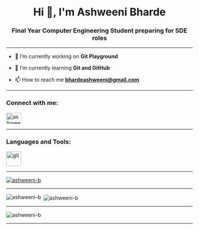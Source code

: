 <h1 align="center">Hi 👋, I'm Ashweeni Bharde</h1>
<h3 align="center">Final Year Computer Engineering Student preparing for SDE roles</h3> 

___

- 🔭 I’m currently working on **Git Playground**

- 🌱 I’m currently learning **Git and GitHub**

- 📫 How to reach me **bhardeashweeni@gmail.com**

___

<h3 align="left">Connect with me:</h3>
<p align="left">
<a href="https://linkedin.com/in/ashweeni-bharde" target="blank"><img align="center" src="https://raw.githubusercontent.com/rahuldkjain/github-profile-readme-generator/master/src/images/icons/Social/linked-in-alt.svg" alt="ashweeni-bharde" height="30" width="40" /></a>
</p>

___

<h3 align="left">Languages and Tools:</h3>
<p align="left"> <a href="https://git-scm.com/" target="_blank" rel="noreferrer"> <img src="https://www.vectorlogo.zone/logos/git-scm/git-scm-icon.svg" alt="git" width="40" height="40"/> </a> </p>

___

<p align="left"> <a href="https://github.com/ryo-ma/github-profile-trophy"><img src="https://github-profile-trophy.vercel.app/?username=ashweeni-b" alt="ashweeni-b" /></a> </p>

___

<p><img align="left" src="https://github-readme-stats.vercel.app/api/top-langs?username=ashweeni-b&show_icons=true&theme=dark&locale=en&layout=compact" alt="ashweeni-b" /></p>

<p>&nbsp;<img align="center" src="https://github-readme-stats.vercel.app/api?username=ashweeni-b&show_icons=true&theme=dark&locale=en" alt="ashweeni-b" /></p>

___

<p><img align="center" src="https://github-readme-streak-stats.herokuapp.com/?user=ashweeni-b&theme=dark" alt="ashweeni-b" /></p>

___
